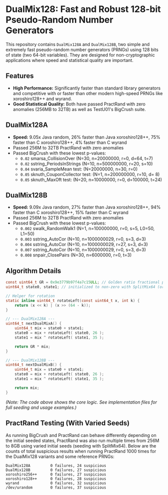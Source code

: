 # DualMix128: Fast and Robust 128-bit Pseudo-Random Number Generators

This repository contains `DualMix128A` and `DualMix128B`, two simple and extremely fast pseudo-random number generators (PRNGs) using 128 bits of state (two 64-bit variables). They are designed for non-cryptographic applications where speed and statistical quality are important.

## Features

* **High Performance:** Significantly faster than standard library generators and competitive with or faster than other modern high-speed PRNGs like xoroshiro128++ and wyrand.
* **Good Statistical Quality:** Both have passed PractRand with zero anomalies (256MB to 32TB) as well as TestU01's BigCrush suite.

## DualMix128A

* **Speed:** 9.05x Java random, 26% faster than Java xoroshiro128++, 75% faster than C xoroshiro128++, 4% faster than C wyrand
* Passed 256M to 32TB PractRand with zero anomalies
* Passed BigCrush with these lowest p-values:
    * `0.02` smarsa_CollisionOver (N=30, n=20000000, r=0, d=64, t=7)
    * `0.02` sstring_PeriodsInStrings (N=10, n=500000000, r=20, s=10)
    * `0.04` svaria_SampleMean test: (N=20000000, n=30, r=0)
    * `0.05` sknuth_CouponCollector test: (N=1, n=200000000, r=10, d= 8)
    * `0.05` sknuth_MaxOft test: (N=20, n=10000000, r=0, d=100000, t=24)

## DualMix128B

* **Speed:** 9.09x Java random, 27% faster than Java xoroshiro128++, 94% faster than C xoroshiro128++, 15% faster than C wyrand
* Passed 256M to 32TB PractRand with zero anomalies
* Passed BigCrush with these lowest p-values:
    * `0.002` swalk_RandomWalk1 (N=1, n=100000000, r=0, s=5, L0=50, L1=50)
    * `0.003` sstring_AutoCor (N=10, n=1000000029, r=0, s=3, d=3)
    * `0.004` sstring_AutoCor (N=10, n=1000000029, r=27, s=3, d=3)
    * `0.007` sstring_AutoCor (N=10, n=1000000029, r=0, s=3, d=3)
    * `0.008` snpair_ClosePairs (N=30, n=6000000, r=0, t=3)

## Algorithm Details

```c
const uint64_t GR = 0x9e3779b97f4a7c15ULL; // Golden ratio fractional part * 2^64
uint64_t state0, state1; // initialized to non-zero with SplitMix64 (or equivalent)

// Helper for rotation
static inline uint64_t rotateLeft(const uint64_t x, int k) {
	return (x << k) | (x >> (64 - k));
}

// --- DualMix128A ---
uint64_t nextDualMixA() {
    uint64_t mix = state0 + state1;
    state0 = mix + rotateLeft( state0, 26 );
    state1 = mix ^ rotateLeft( state1, 35 );

    return GR * mix;
}

// --- DualMix128B ---
uint64_t nextDualMixB() {
    uint64_t mix = state0 + state1;
    state0 = mix + rotateLeft( state0, 26 );
    state1 = mix ^ rotateLeft( state1, 35 );

    return mix;
}
```

*(Note: The code above shows the core logic. See implementation files for full seeding and usage examples.)*


## PractRand Testing (With Varied Seeds)

As running BigCrush and PractRand can behave differently depending on the initial seeded states, PractRand was also run multiple times from 256M to 8GB using varied initial seeds (seeding with SplitMix64). Below are the counts of total suspicious results when running PractRand 1000 times for the DualMix128 variants and some reference PRNGs:

```
DualMix128A         0 failures, 24 suspicious
DualMix128B         0 failures, 27 suspicious
xoroshiro256++      0 failures, 27 suspicious
xoroshiro128++      0 failures, 28 suspicious
wyrand              0 failures, 32 suspicious
/dev/urandom        0 failures, 37 suspicious
```
